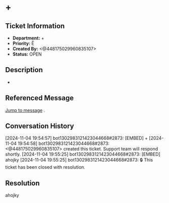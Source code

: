 # +

## Ticket Information
- **Department:** +
- **Priority:** Ě
- **Created By:** <@448175029960835107>
- **Status:** OPEN

## Description
+

## Referenced Message
[Jump to message](https://discord.com/channels/1302929178412187699/1303064711402623046/1303083768571232329)
.

## Conversation History
[2024-11-04 19:54:57] bot1302983121423044668#2873: [EMBED] +
[2024-11-04 19:54:58] bot1302983121423044668#2873: <@448175029960835107> created this ticket. Support team will respond shortly.
[2024-11-04 19:55:25] bot1302983121423044668#2873: [EMBED] ahojky
[2024-11-04 19:55:25] bot1302983121423044668#2873: 🔒 This ticket has been closed with resolution.

## Resolution
ahojky
